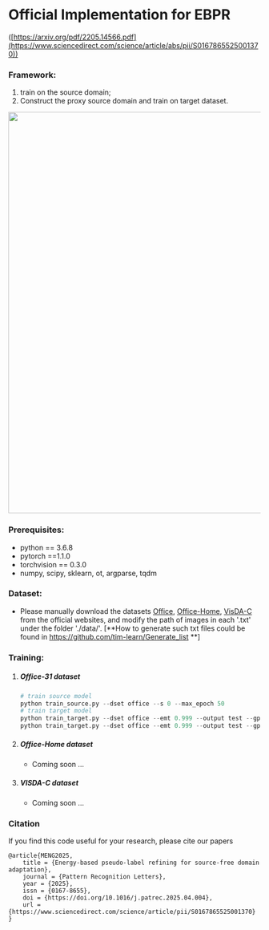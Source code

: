 # Official Implementation for EBPR
([https://arxiv.org/pdf/2205.14566.pdf](https://www.sciencedirect.com/science/article/abs/pii/S0167865525001370))

### Framework:  

1. train on the source domain;
2. Construct the proxy source domain and train on target dataset.

<img src="figs/net.png" width="800"/>

### Prerequisites:
- python == 3.6.8
- pytorch ==1.1.0
- torchvision == 0.3.0
- numpy, scipy, sklearn, ot, argparse, tqdm

### Dataset:

- Please manually download the datasets [Office](https://drive.google.com/file/d/0B4IapRTv9pJ1WGZVd1VDMmhwdlE/view), [Office-Home](https://drive.google.com/file/d/0B81rNlvomiwed0V1YUxQdC1uOTg/view), [VisDA-C](https://github.com/VisionLearningGroup/taskcv-2017-public/tree/master/classification) from the official websites, and modify the path of images in each '.txt' under the folder './data/'. [**How to generate such txt files could be found in https://github.com/tim-learn/Generate_list **]


### Training:
1. ##### Office-31 dataset
	```python
    # train source model
    python train_source.py --dset office --s 0 --max_epoch 50
    # train target model
    python train_target.py --dset office --emt 0.999 --output test --gpu_id 7 --s 0 --t 1
    python train_target.py --dset office --emt 0.999 --output test --gpu_id 7 --s 0 --t 2
	```
2. ##### Office-Home dataset
	- Coming soon ...
3. ##### VISDA-C dataset
	- Coming soon ...


### Citation

If you find this code useful for your research, please cite our papers
```
@article{MENG2025,
	title = {Energy-based pseudo-label refining for source-free domain adaptation},
	journal = {Pattern Recognition Letters},
	year = {2025},
	issn = {0167-8655},
	doi = {https://doi.org/10.1016/j.patrec.2025.04.004},
	url = {https://www.sciencedirect.com/science/article/pii/S0167865525001370}
}
